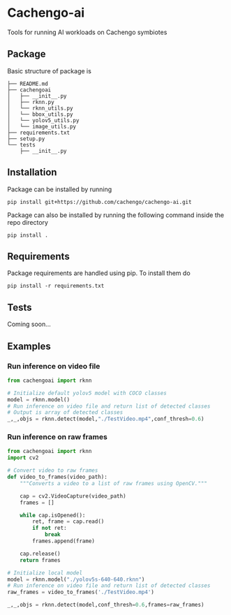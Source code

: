 # Cachengo-ai

Tools for running AI workloads on Cachengo symbiotes

## Package

Basic structure of package is

```
├── README.md
├── cachengoai
│   ├── __init__.py
│   ├── rknn.py
│   └── rknn_utils.py
│   └── bbox_utils.py
│   └── yolov5_utils.py
│   └── image_utils.py
├── requirements.txt
├── setup.py
└── tests
    ├── __init__.py
```

## Installation
Package can be installed by running
```
pip install git+https://github.com/cachengo/cachengo-ai.git
```

Package can also be installed by running the following command inside the repo directory
```
pip install .
```
## Requirements

Package requirements are handled using pip. To install them do

```
pip install -r requirements.txt
```

## Tests

Coming soon...

## Examples

### Run inference on video file
```py
from cachengoai import rknn

# Initialize default yolov5 model with COCO classes
model = rknn.model()
# Run inference on video file and return list of detected classes
# Output is array of detected classes
_,_,objs = rknn.detect(model,"./TestVideo.mp4",conf_thresh=0.6)
```

### Run inference on raw frames
```py
from cachengoai import rknn
import cv2

# Convert video to raw frames
def video_to_frames(video_path):
    """Converts a video to a list of raw frames using OpenCV."""

    cap = cv2.VideoCapture(video_path)
    frames = []

    while cap.isOpened():
        ret, frame = cap.read()
        if not ret:
            break
        frames.append(frame)

    cap.release()
    return frames

# Initialize local model
model = rknn.model("./yolov5s-640-640.rknn")
# Run inference on video file and return list of detected classes
raw_frames = video_to_frames('./TestVideo.mp4')

_,_,objs = rknn.detect(model,conf_thresh=0.6,frames=raw_frames)
```